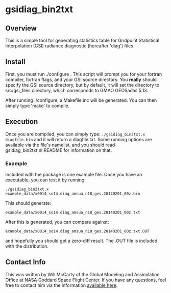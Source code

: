 gsidiag_bin2txt
===============

Overview
--------
This is a simple tool for generating statistics table for Gridpoint Statistical Interpolation (GSI) radiance diagnostic (hereafter 'diag') files

Install
-------
First, you must run ./configure .  This script will prompt you for your fortran compiler, fortran flags, and your GSI source directory.  You **really** should specify the GSI source directory, but by default, it will set the directory to src/gsi_files directory, which corresponds to GMAO GEOSadas 5.13. 

After running ./configure, a Makefile.inc will be generated.  You can then simply type 'make' to compile.

Execution
---------
Once you are compiled, you can simply type:
`./gsidiag_bin2txt.x diagfile.bin`
and it will return a diagfile.txt.  Some running options are available via the file's namelist, and you should read gsidiag_bin2txt.nl.README for information on that.

### Example 
Included with the package is one example file.  Once you have an executable, you can test it by running:

`./gsidiag_bin2txt.x example_data/x0014_so14.diag_amsua_n18_ges.20140201_00z.bin`

This should generate:

`example_data/x0014_so14.diag_amsua_n18_ges.20140201_00z.txt`

After this is generated, you can compare against:

`example_data/x0014_so14.diag_amsua_n18_ges.20140201_00z.txt.OUT`

and hopefully you should get a zero-diff result.  The .OUT file is included with the distribution.

Contact Info
------------
This was written by Will McCarty of the Global Modeling and Assimilation Office at NASA Goddard Space Flight Center.  If you have any questions, feel free to contact him via the information [available here](http://gmao.gsfc.nasa.gov/personnel.php).  

